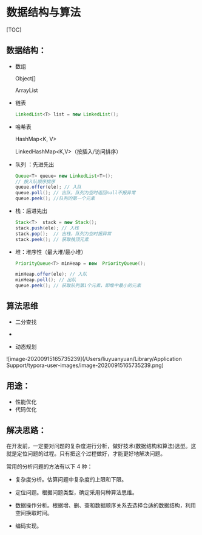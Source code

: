 # 数据结构与算法

[TOC]

## 数据结构：

- 数组

  Object[]

  ArrayList

  

- 链表  

  ```java
  LinkedList<T> list = new LinkedList();
  ```

  

- 哈希表  

  HashMap<K, V>

  LinkedHashMap<K,V>（按插入/访问排序）

- 队列 ：先进先出

  ```java
  Queue<T> queue= new LinkedList<T>();
  // 按入队顺序排序
  queue.offer(ele); // 入队
  queue.poll(); // 出队，队列为空时返回null不报异常
  queue.peek(); //队列的第一个元素
  ```

- 栈：后进先出

  ```java
  Stack<T>  stack = new Stack(); 
  stack.push(ele); // 入栈
  stack.pop();  // 出栈，队列为空时报异常
  stack.peek(); // 获取栈顶元素
  ```

- 堆：堆序性（最大堆/最小堆）

  ```java
  PriorityQueue<T> minHeap = new  PriorityQueue(); 
  
  minHeap.offer(ele); // 入队
  minHeap.poll(); // 出队
  queue.peek(); // 获取队列第1个元素，即堆中最小的元素
  ```



## 算法思维

- 二分查找
- 

- 动态规划

  

![image-20200915165735239](/Users/liuyuanyuan/Library/Application Support/typora-user-images/image-20200915165735239.png)



## 用途：

- 性能优化
- 代码优化



## 解决思路：

在开发前，一定要对问题的复杂度进行分析，做好技术(数据结构和算法)选型。这就是定位问题的过程。只有把这个过程做好，才能更好地解决问题。

常用的分析问题的方法有以下 4 种：

- 复杂度分析。估算问题中复杂度的上限和下限。

- 定位问题。根据问题类型，确定采用何种算法思维。

- 数据操作分析。根据增、删、查和数据顺序关系去选择合适的数据结构，利用空间换取时间。

- 编码实现。

